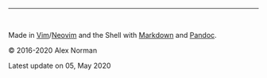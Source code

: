&nbsp;

---
&nbsp;

Made in [Vim](https://www.vim.org)/[Neovim](https://neovim.io/) and the Shell with [Markdown](https://daringfireball.net/projects/markdown/) and [Pandoc](https://pandoc.org/).

&copy; 2016-2020 Alex Norman

Latest update on 05, May 2020
